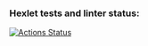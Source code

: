 ### Hexlet tests and linter status:
[![Actions Status](https://github.com/d13ch/frontend-project-46/workflows/hexlet-check/badge.svg)](https://github.com/d13ch/frontend-project-46/actions)